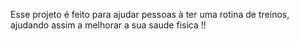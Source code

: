 Esse projeto é feito para ajudar pessoas à ter uma rotina de treinos, ajudando assim a melhorar a sua saude fisica !!